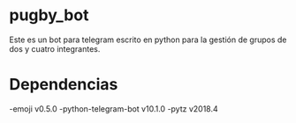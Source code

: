 pugby_bot
===================
Este es un bot para telegram escrito en python para la gestión de grupos de dos y cuatro integrantes.

Dependencias
==========
-emoji v0.5.0
-python-telegram-bot v10.1.0
-pytz v2018.4
